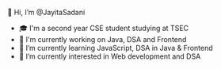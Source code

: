 👋 Hi, I’m @JayitaSadani
- 🎓 I'm a second year CSE student studying at TSEC
- 🔭 I'm currently working on Java, DSA and Frontend
- 🌱 I’m currently learning JavaScript, DSA in Java & Frontend 
- 👀 I’m currently interested in Web development and DSA


<!---
- 
- 💞️ I’m looking to collaborate on ...
- 📫 How to reach me ...
- 😄 Pronouns: ...
- ⚡ Fun fact: ...
JayitaSd/JayitaSd is a ✨ special ✨ repository because its `README.md` (this file) appears on your GitHub profile.
You can click the Preview link to take a look at your changes.
--->
